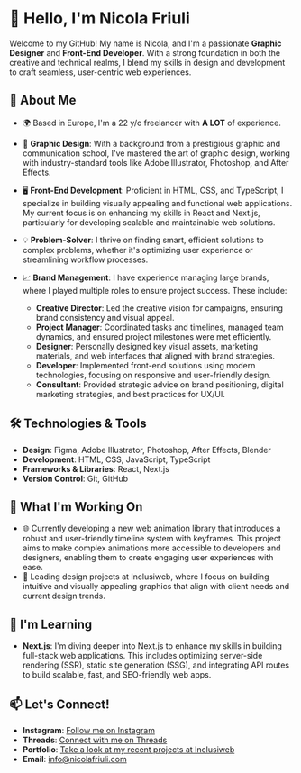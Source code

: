 # 👋 Hello, I'm Nicola Friuli

Welcome to my GitHub! My name is Nicola, and I'm a passionate **Graphic Designer** and **Front-End Developer**. With a strong foundation in both the creative and technical realms, I blend my skills in design and development to craft seamless, user-centric web experiences.

## 🌟 About Me

- 🌍 Based in Europe, I'm a 22 y/o freelancer with **A LOT** of experience.
- 🎨 **Graphic Design**: With a background from a prestigious graphic and communication school, I've mastered the art of graphic design, working with industry-standard tools like Adobe Illustrator, Photoshop, and After Effects.
- 🖥️ **Front-End Development**: Proficient in HTML, CSS, and TypeScript, I specialize in building visually appealing and functional web applications. My current focus is on enhancing my skills in React and Next.js, particularly for developing scalable and maintainable web solutions.
- 💡 **Problem-Solver**: I thrive on finding smart, efficient solutions to complex problems, whether it's optimizing user experience or streamlining workflow processes.
- 📈 **Brand Management**: I have experience managing large brands, where I played multiple roles to ensure project success. These include:

  - **Creative Director**: Led the creative vision for campaigns, ensuring brand consistency and visual appeal.
  - **Project Manager**: Coordinated tasks and timelines, managed team dynamics, and ensured project milestones were met efficiently.
  - **Designer**: Personally designed key visual assets, marketing materials, and web interfaces that aligned with brand strategies.
  - **Developer**: Implemented front-end solutions using modern technologies, focusing on responsive and user-friendly design.
  - **Consultant**: Provided strategic advice on brand positioning, digital marketing strategies, and best practices for UX/UI.

## 🛠️ Technologies & Tools

- **Design**: Figma, Adobe Illustrator, Photoshop, After Effects, Blender
- **Development**: HTML, CSS, JavaScript, TypeScript
- **Frameworks & Libraries**: React, Next.js
- **Version Control**: Git, GitHub

## 🚀 What I'm Working On

- 🌐 Currently developing a new web animation library that introduces a robust and user-friendly timeline system with keyframes. This project aims to make complex animations more accessible to developers and designers, enabling them to create engaging user experiences with ease.
- 🎨 Leading design projects at Inclusiweb, where I focus on building intuitive and visually appealing graphics that align with client needs and current design trends.

## 🌱 I'm Learning

- **Next.js**: I'm diving deeper into Next.js to enhance my skills in building full-stack web applications. This includes optimizing server-side rendering (SSR), static site generation (SSG), and integrating API routes to build scalable, fast, and SEO-friendly web apps.

## 📫 Let's Connect!

- **Instagram**: [Follow me on Instagram](https://www.instagram.com/nicola.friuli)
- **Threads**: [Connect with me on Threads](https://www.threads.net/nicola.friuli)
- **Portfolio**: [Take a look at my recent projects at Inclusiweb](https://inclusiweb.it/portfolio)
- **Email**: info@nicolafriuli.com
